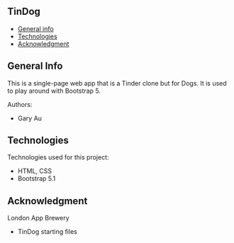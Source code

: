 ## TinDog

* [General info](#general-info)
* [Technologies](#technologies)
* [Acknowledgment](#Acknowledgment)

## General Info
This is a single-page web app that is a Tinder clone but for Dogs. It is used to play around with Bootstrap 5.

Authors: 
* Gary Au
	
## Technologies
Technologies used for this project:
* HTML, CSS
* Bootstrap 5.1
	
## Acknowledgment
London App Brewery
* TinDog starting files